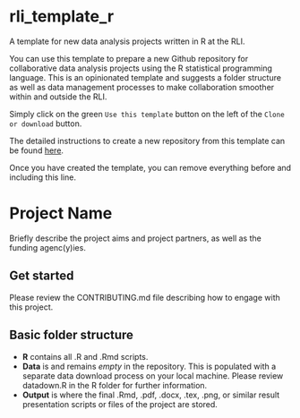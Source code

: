 # rli\_template\_r

A template for new data analysis projects written in R at the RLI.

You can use this template to prepare a new Github repository for collaborative data analysis projects using the R statistical programming language. This is an opinionated template and suggests a folder structure as well as data management processes to make collaboration smoother within and outside the RLI.

Simply click on the green `Use this template` button on the left of the `Clone or download` button.

The detailed instructions to create a new repository from this template can be found [here](https://help.github.com/en/articles/creating-a-repository-from-a-template).

Once you have created the template, you can remove everything before and including this line.

# Project Name

Briefly describe the project aims and project partners, as well as the funding agenc(y)ies.

## Get started

Please review the CONTRIBUTING.md file describing how to engage with this project.

## Basic folder structure

-   **R** contains all .R and .Rmd scripts.
-   **Data** is and remains *empty* in the repository. This is populated with a separate data download process on your local machine. Please review datadown.R in the R folder for further information.
-   **Output** is where the final .Rmd, .pdf, .docx, .tex, .png, or similar result presentation scripts or files of the project are stored.
